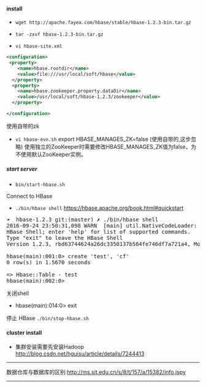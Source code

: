#### install
+ `wget http://apache.fayea.com/hbase/stable/hbase-1.2.3-bin.tar.gz`
+ `tar -zxvf hbase-1.2.3-bin.tar.gz`

+ `vi hbase-site.xml`

```xml
<configuration>
 <property>
    <name>hbase.rootdir</name>
    <value>file:///usr/local/soft/hbase</value>
  </property>
  <property>
    <name>hbase.zookeeper.property.dataDir</name>
    <value>/usr/local/soft/hbase-1.2.3/zookeeper</value>
  </property>

</configuration>
```

使用自带的zk

+ `vi hbase-evn.sh`
export HBASE_MANAGES_ZK=false (使用自带的,这步忽略)
使用独立的ZooKeeper时需要修改HBASE_MANAGES_ZK值为false，为不使用默认ZooKeeper实例。

##### start server
+ `bin/start-hbase.sh`

Connect to HBase
+ `./bin/hbase shell`
<https://hbase.apache.org/book.html#quickstart>


<pre>
➜  hbase-1.2.3 git:(master) ✗ ./bin/hbase shell
2016-09-24 23:50:31,098 WARN  [main] util.NativeCodeLoader: Unable to load native-hadoop library for your platform... using builtin-java classes where applicable
HBase Shell; enter 'help<RETURN>' for list of supported commands.
Type "exit<RETURN>" to leave the HBase Shell
Version 1.2.3, rbd63744624a26dc3350137b564fe746df7a721a4, Mon Aug 29 15:13:42 PDT 2016

hbase(main):001:0> create 'test', 'cf'
0 row(s) in 1.5670 seconds

=> Hbase::Table - test
hbase(main):002:0>
</pre>

关闭shell
+ hbase(main):014:0> exit

停止 HBase
`./bin/stop-hbase.sh`

#### cluster install
+ 集群安装需要先安装Hadoop
<http://blog.csdn.net/hguisu/article/details/7244413>

---

数据仓库与数据库的区别:<http://ms.sit.edu.cn/s/8/t/157/a/15382/info.jspy>

---
